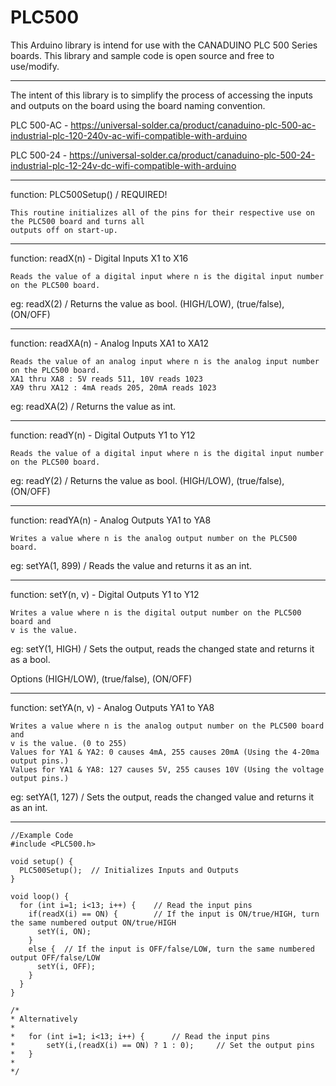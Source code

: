 # PLC500

This Arduino library is intend for use with the CANADUINO PLC 500 Series boards.
This library and sample code is open source and free to use/modify.

--------------------------------------------------------------------------------
The intent of this library is to simplify the process of accessing the inputs and outputs on the board using the board naming convention.

PLC 500-AC - https://universal-solder.ca/product/canaduino-plc-500-ac-industrial-plc-120-240v-ac-wifi-compatible-with-arduino 

PLC 500-24 - https://universal-solder.ca/product/canaduino-plc-500-24-industrial-plc-12-24v-dc-wifi-compatible-with-arduino

--------------------------------------------------------------------------------
function: PLC500Setup() / REQUIRED!

	This routine initializes all of the pins for their respective use on the PLC500 board and turns all
	outputs off on start-up.

--------------------------------------------------------------------------------
function: readX(n) - Digital Inputs X1 to X16

	Reads the value of a digital input where n is the digital input number on the PLC500 board.

eg: readX(2) / Returns the value as bool. (HIGH/LOW), (true/false), (ON/OFF)

--------------------------------------------------------------------------------
function: readXA(n) - Analog Inputs XA1 to XA12

	Reads the value of an analog input where n is the analog input number on the PLC500 board.
	XA1 thru XA8 : 5V reads 511, 10V reads 1023
	XA9 thru XA12 : 4mA reads 205, 20mA reads 1023

eg: readXA(2) / Returns the value as int.

--------------------------------------------------------------------------------
function: readY(n) - Digital Outputs Y1 to Y12

	Reads the value of a digital input where n is the digital input number on the PLC500 board.

eg: readY(2) / Returns the value as bool. (HIGH/LOW), (true/false), (ON/OFF)

--------------------------------------------------------------------------------
function: readYA(n) - Analog Outputs YA1 to YA8

	Writes a value where n is the analog output number on the PLC500 board.

eg: setYA(1, 899) / Reads the value and returns it as an int.

--------------------------------------------------------------------------------
function: setY(n, v) - Digital Outputs Y1 to Y12

	Writes a value where n is the digital output number on the PLC500 board and
	v is the value.
	
eg: setY(1, HIGH) / Sets the output, reads the changed state and returns it as a bool.

Options (HIGH/LOW), (true/false), (ON/OFF)

--------------------------------------------------------------------------------
function: setYA(n, v) - Analog Outputs YA1 to YA8

	Writes a value where n is the analog output number on the PLC500 board and
	v is the value. (0 to 255)
	Values for YA1 & YA2: 0 causes 4mA, 255 causes 20mA (Using the 4-20ma output pins.)
	Values for YA1 & YA8: 127 causes 5V, 255 causes 10V (Using the voltage output pins.)

eg: setYA(1, 127) / Sets the output, reads the changed value and returns it as an int.

--------------------------------------------------------------------------------
	//Example Code
	#include <PLC500.h>

	void setup() {
	  PLC500Setup();  // Initializes Inputs and Outputs
	}

	void loop() {  
	  for (int i=1; i<13; i++) {  	// Read the input pins
	    if(readX(i) == ON) {      	// If the input is ON/true/HIGH, turn the same numbered output ON/true/HIGH
	      setY(i, ON);
	    }
	    else {	// If the input is OFF/false/LOW, turn the same numbered output OFF/false/LOW
	      setY(i, OFF);
	    }
	  }
	}
	
	/*
	* Alternatively
	*
	*	for (int i=1; i<13; i++) {  	// Read the input pins
	*		setY(i,(readX(i) == ON) ? 1 : 0);     // Set the output pins
  	*	}
	*
	*/
	
